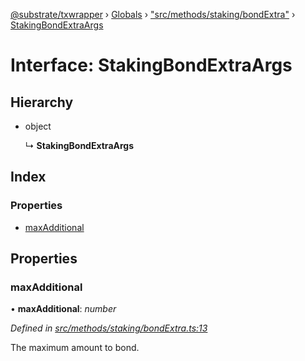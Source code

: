 [@substrate/txwrapper](../README.md) › [Globals](../globals.md) › ["src/methods/staking/bondExtra"](../modules/_src_methods_staking_bondextra_.md) › [StakingBondExtraArgs](_src_methods_staking_bondextra_.stakingbondextraargs.md)

# Interface: StakingBondExtraArgs

## Hierarchy

* object

  ↳ **StakingBondExtraArgs**

## Index

### Properties

* [maxAdditional](_src_methods_staking_bondextra_.stakingbondextraargs.md#maxadditional)

## Properties

###  maxAdditional

• **maxAdditional**: *number*

*Defined in [src/methods/staking/bondExtra.ts:13](https://github.com/paritytech/txwrapper/blob/38b3ce8/src/methods/staking/bondExtra.ts#L13)*

The maximum amount to bond.
